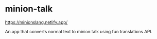 # minion-talk

https://minionslang.netlify.app/

An app that converts normal text to minion talk using fun translations API.
